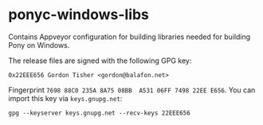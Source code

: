 # ponyc-windows-libs

Contains Appveyor configuration for building libraries needed for building Pony on Windows.

The release files are signed with the following GPG key: 

```
0x22EEE656 Gordon Tisher <gordon@balafon.net>
```

Fingerprint `7698 88C0 235A 8A75 08BB  A531 06FF 7498 22EE E656`.  You can import this key via `keys.gnupg.net`: 

```
gpg --keyserver keys.gnupg.net --recv-keys 22EEE656
```
